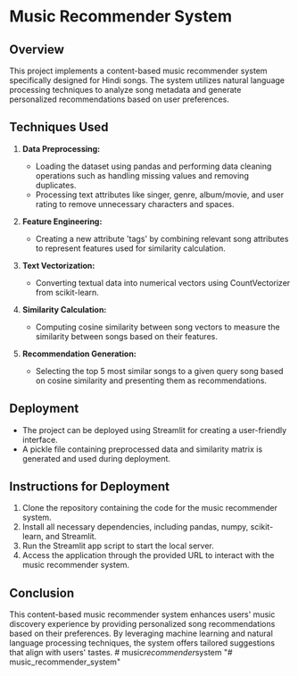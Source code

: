 # Music Recommender System

## Overview

This project implements a content-based music recommender system specifically designed for Hindi songs. The system utilizes natural language processing techniques to analyze song metadata and generate personalized recommendations based on user preferences.

## Techniques Used

1. **Data Preprocessing:**
   - Loading the dataset using pandas and performing data cleaning operations such as handling missing values and removing duplicates.
   - Processing text attributes like singer, genre, album/movie, and user rating to remove unnecessary characters and spaces.

2. **Feature Engineering:**
   - Creating a new attribute 'tags' by combining relevant song attributes to represent features used for similarity calculation.

3. **Text Vectorization:**
   - Converting textual data into numerical vectors using CountVectorizer from scikit-learn.

4. **Similarity Calculation:**
   - Computing cosine similarity between song vectors to measure the similarity between songs based on their features.

5. **Recommendation Generation:**
   - Selecting the top 5 most similar songs to a given query song based on cosine similarity and presenting them as recommendations.

## Deployment

- The project can be deployed using Streamlit for creating a user-friendly interface.
- A pickle file containing preprocessed data and similarity matrix is generated and used during deployment.

## Instructions for Deployment

1. Clone the repository containing the code for the music recommender system.
2. Install all necessary dependencies, including pandas, numpy, scikit-learn, and Streamlit.
3. Run the Streamlit app script to start the local server.
4. Access the application through the provided URL to interact with the music recommender system.

## Conclusion

This content-based music recommender system enhances users' music discovery experience by providing personalized song recommendations based on their preferences. By leveraging machine learning and natural language processing techniques, the system offers tailored suggestions that align with users' tastes.
#   m u s i c _ r e c o m m e n d e r _ s y s t e m  
 "# music_recommender_system" 
